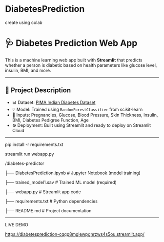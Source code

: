 # DiabetesPrediction
create using colab

# 🩺 Diabetes Prediction Web App

This is a machine learning web app built with **Streamlit** that predicts whether a person is diabetic based on health parameters like glucose level, insulin, BMI, and more.

---

## 📌 Project Description

- 📊 Dataset: [PIMA Indian Diabetes Dataset](https://www.kaggle.com/datasets/uciml/pima-indians-diabetes-database)
- 💡 Model: Trained using `RandomForestClassifier` from scikit-learn
- 🧠 Inputs: Pregnancies, Glucose, Blood Pressure, Skin Thickness, Insulin, BMI, Diabetes Pedigree Function, Age
- ⚙️ Deployment: Built using Streamlit and ready to deploy on Streamlit Cloud

---

<P> pip install -r requirements.txt </p>

<P>streamlit run webapp.py</P>

<p>/diabetes-predictor</p>
<P>├── DiabetesPrediction.ipynb     # Jupyter Notebook (model training)</P>
<P>├── trained_model1.sav           # Trained ML model (required)</P>
<P>├── webapp.py                    # Streamlit app code</P>
<P>├── requirements.txt             # Python dependencies</P>
<P>├── README.md                    # Project documentation</P>

---

LIVE DEMO

https://diabetesprediction-cqqp8mglewpgnrzws4s5ou.streamlit.app/
